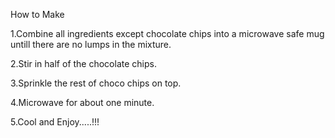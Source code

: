 How to Make

1.Combine all ingredients except chocolate chips into a microwave safe mug untill there are no lumps in the mixture. 

2.Stir in half of the chocolate chips. 

3.Sprinkle the rest of choco chips on top.

4.Microwave for about one minute.

5.Cool and Enjoy.....!!!
